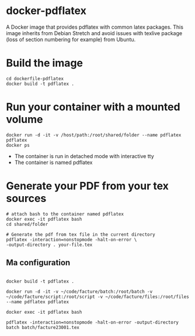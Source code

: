 # docker-pdflatex
A Docker image that provides pdflatex with common latex packages. This image inherits from Debian Stretch and avoid issues with texlive package (loss of section numbering for example) from Ubuntu.

# Build the image
```
cd dockerfile-pdflatex
docker build -t pdflatex .
```

# Run your container with a mounted volume
```
docker run -d -it -v /host/path:/root/shared/folder --name pdflatex pdflatex
docker ps
```

- The container is run in detached mode with interactive tty
- The container is named pdflatex

# Generate your PDF from your tex sources
```
# attach bash to the container named pdflatex
docker exec -it pdflatex bash
cd shared/folder

# Generate the pdf from tex file in the current directory
pdflatex -interaction=nonstopmode -halt-on-error \
-output-directory . your-file.tex
```

## Ma configuration

```

docker build -t pdflatex .

docker run -d -it -v ~/code/facture/batch:/root/batch -v ~/code/facture/script:/root/script -v ~/code/facture/files:/root/files --name pdflatex pdflatex

docker exec -it pdflatex bash

pdflatex -interaction=nonstopmode -halt-on-error -output-directory batch batch/facture23001.tex


```
